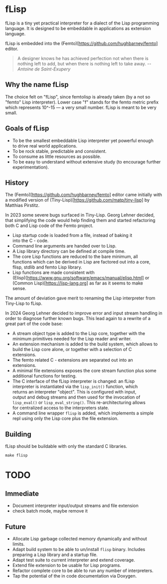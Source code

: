 # fLisp

fLisp is a tiny yet practical interpreter for a dialect of the Lisp
programming language. It is designed to be embeddable in applications
as extension language.

fLisp is embedded into the
(Femto)[https://github.com/hughbarney/femto] editor.

> A designer knows he has achieved perfection not when there is
> nothing left to add, but when there is nothing left to take away.
> -- <cite>Antoine de Saint-Exupery</cite>


## Why the name fLisp

The choice felt on "fLisp", since femtolisp is already taken (by a not
so "femto" Lisp interpreter). Lower case "f" stands for the femto
metric prefix which represents 10^-15 — a very small number.  fLisp is
meant to be very small.


## Goals of fLisp

- To be the smallest embeddable Lisp interpreter yet powerful enough  
  to drive real world applications.
- To be rock stable, predictable and consistent.
- To consume as little resources as possible.
- To be easy to understand without extensive study (to encourage further  
  experimentation).


## History

The (Femto)[https://github.com/hughbarney/femto] editor came initially
with a modified version of
(Tiny-Lisp)[https://github.com/matp/tiny-lisp] by Matthias Pirstitz.

In 2023 some severe bugs surfaced in Tiny-Lisp.  Georg Lehner decided,
that simplifying the code would help finding them and started
refactoring both C and Lisp code of the Femto project.

- Lisp startup code is loaded from a file, instead of baking it  
  into the C - code.
- Command line arguments are handed over to Lisp.
- A Lisp library directory can be defined at compile time.
- The core Lisp functions are reduced to the bare minimum, all  
  functions which can be derived in Lisp are factored out into a core,  
  flisp, stdlib and femto Lisp library.
- Lisp functions are made consistent with  
  (Elisp)[https://www.gnu.org/software/emacs/manual/elisp.html] or  
  (Common Lisp)[https://lisp-lang.org] as far as it seems to make  
  sense.

The amount of deviation gave merit to renaming the Lisp interpreter
from Tiny-Lisp to fLisp.

In 2024 Georg Lehner decided to improve error and input stream
handling in order to diagnose further known bugs. This lead again to a
rewrite of a great part of the code base:

- A stream object type is added to the Lisp core, together with the  
  minimum primitives needed for the Lisp reader and writer.
- An extension mechanism is added to the build system, which allows to  
  build the Lisp core alone, or together with a selection of C  
  extensions.
- The femto related C - extensions are separated out into an  
  extensions.
- A minimal file extensions exposes the core stream function plus some  
  additional functions for testing.
- The C interface of the fLisp interpreter is changed: an fLisp  
  interpreter is instantiated via the `lisp_init()` function, which  
  returns an interpreter "object".  This is configured with input,  
  output and debug streams and then used for the invocation of  
  `lisp_eval()` or `lisp_eval_string()`. This re-architecturing allows  
  for centralized access to the interpreters state.
- A command line wrapper `flisp` is added, which implements a simple
  repl using only the Lisp core plus the file extension.

## Building

fLisp should be buildable with only the standard C libraries.

    make flisp

# TODO

## Immediate

- Document interpreter input/output streams and file extension
- check batch mode, maybe remove it

## Future

- Allocate Lisp garbage collected memory dynamically and without  
  limits.
- Adapt build system to be able to un/install `flisp` binary. Includes  
  preparing a Lisp library and a startup file.
- Adapt test suite to current interpreter and extend coverage.
- Extend file extension to be usable for Lisp programs.
- Refactor complete core to be able to run any number of interpreters.
- Tap the potential of the in code documentation via Doxygen.
